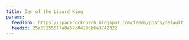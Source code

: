 ```yaml
---
title: Den of the Lizard King
params:
  feedlink: https://spacecockroach.blogspot.com/feeds/posts/default
  feedid: 25a65255517a8e57c04186b6a3742322
---
```

